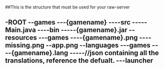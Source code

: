 ##This is the structure that must be used for your raw-server

-ROOT 
--games
---{gamename}
----src
-----Main.java
----bin
-----{gamename}.jar
--resources
---games
----{gamename}.png
----missing.png
--app.png
--languages
---games
----{gamename}.lang
-----//json containing all the translations, reference the defualt.
---launcher
----

